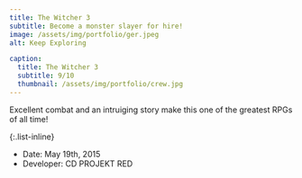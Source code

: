 ```yaml
---
title: The Witcher 3
subtitle: Become a monster slayer for hire!
image: /assets/img/portfolio/ger.jpeg
alt: Keep Exploring

caption:
  title: The Witcher 3
  subtitle: 9/10
  thumbnail: /assets/img/portfolio/crew.jpg
---
```

Excellent combat and an intruiging story make this one of the greatest RPGs of all time!

{:.list-inline}
- Date: May 19th, 2015
- Developer: CD PROJEKT RED

